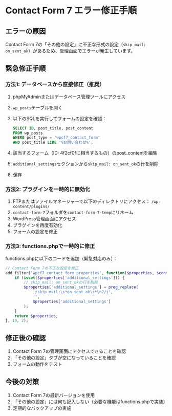 # Contact Form 7 エラー修正手順

## エラーの原因
Contact Form 7の「その他の設定」に不正な形式の設定（`skip_mail: on_sent_ok`）があるため、管理画面でエラーが発生しています。

## 緊急修正手順

### 方法1: データベースから直接修正（推奨）

1. phpMyAdminまたはデータベース管理ツールにアクセス
2. `wp_posts`テーブルを開く
3. 以下のSQLを実行してフォームの設定を確認：
   ```sql
   SELECT ID, post_title, post_content 
   FROM wp_posts 
   WHERE post_type = 'wpcf7_contact_form' 
   AND post_title LIKE '%お問い合わせ%';
   ```

4. 該当するフォーム（ID: 4f2cf0fに相当するもの）のpost_contentを編集
5. `additional_settings`セクションから`skip_mail: on_sent_ok`の行を削除
6. 保存

### 方法2: プラグインを一時的に無効化

1. FTPまたはファイルマネージャーで以下のディレクトリにアクセス：
   `/wp-content/plugins/`
2. `contact-form-7`フォルダを`contact-form-7-temp`にリネーム
3. WordPress管理画面にアクセス
4. プラグインを再度有効化
5. フォームの設定を修正

### 方法3: functions.phpで一時的に修正

functions.phpに以下のコードを追加（緊急対応のみ）：

```php
// Contact Form 7の不正な設定を修正
add_filter('wpcf7_contact_form_properties', function($properties, $contact_form) {
    if (isset($properties['additional_settings'])) {
        // skip_mail: on_sent_okの行を削除
        $properties['additional_settings'] = preg_replace(
            '/skip_mail:\s*on_sent_ok\s*\n?/i', 
            '', 
            $properties['additional_settings']
        );
    }
    return $properties;
}, 10, 2);
```

## 修正後の確認

1. Contact Form 7の管理画面にアクセスできることを確認
2. 「その他の設定」タブが空になっていることを確認
3. フォームの動作をテスト

## 今後の対策

1. Contact Form 7の最新バージョンを使用
2. 「その他の設定」には何も記入しない（必要な機能はfunctions.phpで実装）
3. 定期的なバックアップの実施